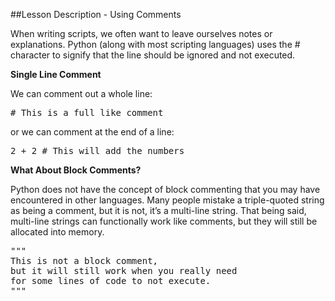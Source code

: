 ##Lesson Description - Using Comments

When writing scripts, we often want to leave ourselves notes or explanations. 
Python (along with most scripting languages) uses the # character to signify
that the line should be ignored and not executed.



**Single Line Comment**

We can comment out a whole line:
<pre>
# This is a full like comment
</pre>

or we can comment at the end of a line:
<pre>
2 + 2 # This will add the numbers
</pre>



**What About Block Comments?**

Python does not have the concept of block commenting that you may have encountered 
in other languages. Many people mistake a triple-quoted string as being a comment, 
but it is not, it’s a multi-line string. That being said, multi-line strings can 
functionally work like comments, but they will still be allocated into memory.

<pre>
"""
This is not a block comment,
but it will still work when you really need 
for some lines of code to not execute.
"""
</pre>
  
